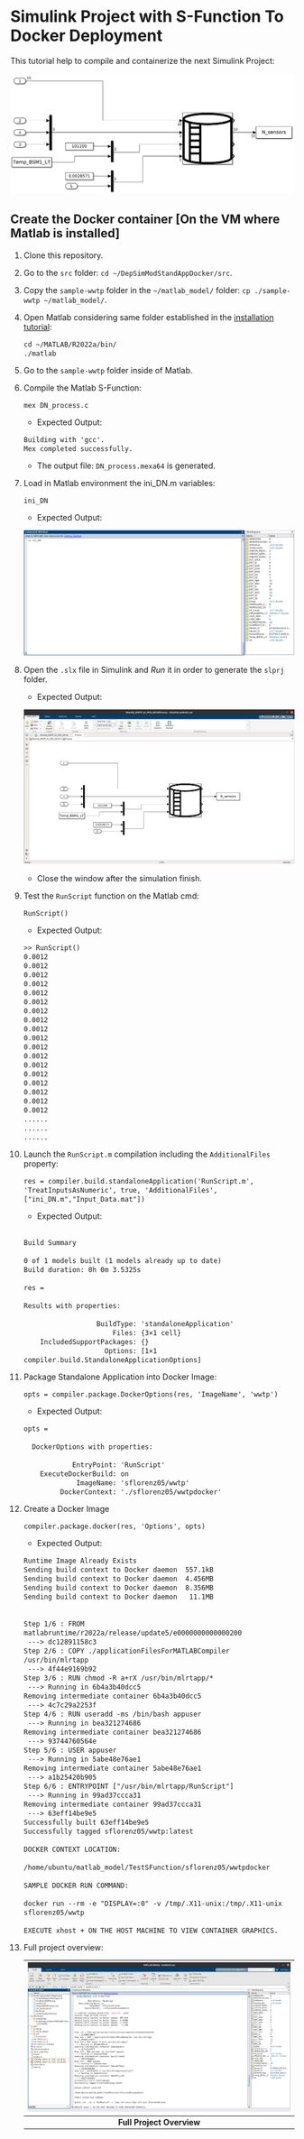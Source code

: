 # Simulink Project with S-Function To Docker Deployment

This tutorial help to compile and containerize the next Simulink Project:

![img](./images/wwtp.png)

## Create the Docker container **[On the VM where Matlab is installed]**

1. Clone this repository.
2. Go to the `src` folder: `cd ~/DepSimModStandAppDocker/src`.
3. Copy the `sample-wwtp` folder in the `~/matlab_model/` folder: `cp ./sample-wwtp ~/matlab_model/`.
4. Open Matlab considering same folder established in the [installation tutorial](./MatlabOnLinux.md):

    ```console
    cd ~/MATLAB/R2022a/bin/
    ./matlab
    ```

5. Go to the `sample-wwtp` folder inside of Matlab.
7. Compile the Matlab S-Function:

    ```console
    mex DN_process.c
    ```

    - Expected Output:

    ```console
    Building with 'gcc'.
    Mex completed successfully.
    ```

    - The output file: `DN_process.mexa64` is generated.

8. Load in Matlab environment the ini_DN.m variables:

    ```console
    ini_DN
    ```

    - Expected Output:

    ![img](./images/ini_DN.png)

9. Open the `.slx` file in Simulink and *Run* it in order to generate the `slprj` folder.

    - Expected Output:

    ![img](./images/slprj.png)

    - Close the window after the simulation finish.

10. Test the `RunScript` function on the Matlab cmd:

    ```console
    RunScript()
    ```

    - Expected Output:

    ```console
    >> RunScript()
    0.0012
    0.0012
    0.0012
    0.0012
    0.0012
    0.0012
    0.0012
    0.0012
    0.0012
    0.0012
    0.0012
    0.0012
    0.0012
    0.0012
    0.0012
    0.0012
    0.0012
    0.0012
    ......
    ......
    ......
    ```

11. Launch the `RunScript.m` compilation including the `AdditionalFiles` property:

    ```console
    res = compiler.build.standaloneApplication('RunScript.m', 'TreatInputsAsNumeric', true, 'AdditionalFiles', ["ini_DN.m","Input_Data.mat"])
    ```

    - Expected Output:

    ```console

    Build Summary

    0 of 1 models built (1 models already up to date)
    Build duration: 0h 0m 3.5325s

    res = 

    Results with properties:

                      BuildType: 'standaloneApplication'
                          Files: {3×1 cell}
        IncludedSupportPackages: {}
                        Options: [1×1 compiler.build.StandaloneApplicationOptions]
    ```

12. Package Standalone Application into Docker Image:

    ```console
    opts = compiler.package.DockerOptions(res, 'ImageName', 'wwtp')
    ```

    - Expected Output:

    ```console
    opts = 

      DockerOptions with properties:

                EntryPoint: 'RunScript'
        ExecuteDockerBuild: on
                 ImageName: 'sflorenz05/wwtp'
             DockerContext: './sflorenz05/wwtpdocker'    
    ```

13. Create a Docker Image

    ```console
    compiler.package.docker(res, 'Options', opts)
    ```

    - Expected Output:

    ```console
    Runtime Image Already Exists
    Sending build context to Docker daemon  557.1kB
    Sending build context to Docker daemon  4.456MB
    Sending build context to Docker daemon  8.356MB
    Sending build context to Docker daemon   11.1MB


    Step 1/6 : FROM matlabruntime/r2022a/release/update5/e0000000000000200
     ---> dc12891158c3
    Step 2/6 : COPY ./applicationFilesForMATLABCompiler /usr/bin/mlrtapp
     ---> 4f44e9169b92
    Step 3/6 : RUN chmod -R a+rX /usr/bin/mlrtapp/*
     ---> Running in 6b4a3b40dcc5
    Removing intermediate container 6b4a3b40dcc5
     ---> 4c7c29a2253f
    Step 4/6 : RUN useradd -ms /bin/bash appuser
     ---> Running in bea321274686
    Removing intermediate container bea321274686
     ---> 93744760564e
    Step 5/6 : USER appuser
     ---> Running in 5abe48e76ae1
    Removing intermediate container 5abe48e76ae1
     ---> a1b25420b905
    Step 6/6 : ENTRYPOINT ["/usr/bin/mlrtapp/RunScript"]
     ---> Running in 99ad37ccca31
    Removing intermediate container 99ad37ccca31
     ---> 63eff14be9e5
    Successfully built 63eff14be9e5
    Successfully tagged sflorenz05/wwtp:latest

    DOCKER CONTEXT LOCATION:

    /home/ubuntu/matlab_model/TestSFunction/sflorenz05/wwtpdocker

    SAMPLE DOCKER RUN COMMAND:

    docker run --rm -e "DISPLAY=:0" -v /tmp/.X11-unix:/tmp/.X11-unix sflorenz05/wwtp

    EXECUTE xhost + ON THE HOST MACHINE TO VIEW CONTAINER GRAPHICS.
    ```

14. Full project overview:

    |        ![img](./images/full_proj.png)        |
    |:--------------------------------------------:|
    |          **Full Project Overview**           |
